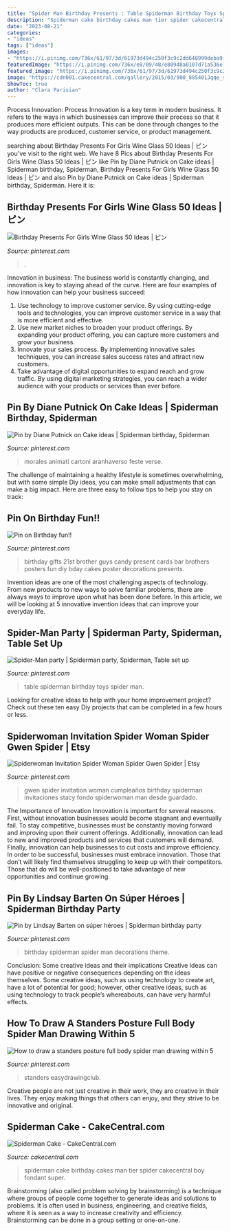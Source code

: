 ```yaml
---
title: "Spider Man Birthday Presents : Table Spiderman Birthday Toys Spider Man"
description: "Spiderman cake birthday cakes man tier spider cakecentral boy fondant super"
date: "2023-08-21"
categories:
- "ideas"
tags: ["ideas"]
images:
- "https://i.pinimg.com/736x/61/97/3d/61973d494c250f3c9c2dd648999deba9.jpg"
featuredImage: "https://i.pinimg.com/736x/e8/09/48/e80948a0107d71a536e756a457c08b46--st-birthday-birthday-gifts.jpg"
featured_image: "https://i.pinimg.com/736x/61/97/3d/61973d494c250f3c9c2dd648999deba9.jpg"
image: "https://cdn001.cakecentral.com/gallery/2015/03/900_885401Jqqe_spiderman-cake.jpg"
ShowToc: true
author: "Clara Parisian"
---
```



Process Innovation:
Process Innovation is a key term in modern business. It refers to the ways in which businesses can improve their process so that it produces more efficient outputs. This can be done through changes to the way products are produced, customer service, or product management.

	

		
searching about Birthday Presents For Girls Wine Glass 50 Ideas | ピン you've visit to the right web. We have 8 Pics about Birthday Presents For Girls Wine Glass 50 Ideas | ピン like Pin by Diane Putnick on Cake ideas | Spiderman birthday, Spiderman, Birthday Presents For Girls Wine Glass 50 Ideas | ピン and also Pin by Diane Putnick on Cake ideas | Spiderman birthday, Spiderman. Here it is:
		
    
## Birthday Presents For Girls Wine Glass 50 Ideas | ピン

<img loading=lazy src="https://i.pinimg.com/originals/08/25/e1/0825e1142cb45ec978b0933d4880e211.jpg" onerror="this.onerror=null;this.src='https://tse3.mm.bing.net/th?id=OIP.zYVgmW1UGaQw5AwSEkJmPgAAAA&amp;pid=15.1';" alt="Birthday Presents For Girls Wine Glass 50 Ideas | ピン">

_Source: pinterest.com_

>. 

	

Innovation in business:
The business world is constantly changing, and innovation is key to staying ahead of the curve. Here are four examples of how innovation can help your business succeed: 
1. Use technology to improve customer service. By using cutting-edge tools and technologies, you can improve customer service in a way that is more efficient and effective.
2. Use new market niches to broaden your product offerings. By expanding your product offering, you can capture more customers and grow your business. 
3. Innovate your sales process. By implementing innovative sales techniques, you can increase sales success rates and attract new customers. 
4. Take advantage of digital opportunities to expand reach and grow traffic. By using digital marketing strategies, you can reach a wider audience with your products or services than ever before.

    
## Pin By Diane Putnick On Cake Ideas | Spiderman Birthday, Spiderman

<img loading=lazy src="https://i.pinimg.com/736x/a7/ed/c7/a7edc7051fdbda74be663796f54f7742.jpg" onerror="this.onerror=null;this.src='https://tse3.mm.bing.net/th?id=OIP.dwTMYiZcGZ2QYgFHbx58HQHaJ3&amp;pid=15.1';" alt="Pin by Diane Putnick on Cake ideas | Spiderman birthday, Spiderman">

_Source: pinterest.com_

>morales animati cartoni aranhaverso feste verse. 

	

The challenge of maintaining a healthy lifestyle is sometimes overwhelming, but with some simple Diy ideas, you can make small adjustments that can make a big impact. Here are three easy to follow tips to help you stay on track:

    
## Pin On Birthday Fun!!

<img loading=lazy src="https://i.pinimg.com/736x/e8/09/48/e80948a0107d71a536e756a457c08b46--st-birthday-birthday-gifts.jpg" onerror="this.onerror=null;this.src='https://tse1.mm.bing.net/th?id=OIP.ipX4EsLDPILUl29J7GVKoAHaJ3&amp;pid=15.1';" alt="Pin on Birthday fun!!">

_Source: pinterest.com_

>birthday gifts 21st brother guys candy present cards bar brothers posters fun diy bday cakes poster decorations presents. 

	

Invention ideas are one of the most challenging aspects of technology. From new products to new ways to solve familiar problems, there are always ways to improve upon what has been done before. In this article, we will be looking at 5 innovative invention ideas that can improve your everyday life.

    
## Spider-Man Party | Spiderman Party, Spiderman, Table Set Up

<img loading=lazy src="https://i.pinimg.com/736x/98/66/44/986644336b935e652aedf7a2c7fe1e08.jpg" onerror="this.onerror=null;this.src='https://tse3.mm.bing.net/th?id=OIP.ZEn7XFT4MgiWNOwb2-lxPQHaJ4&amp;pid=15.1';" alt="Spider-Man party | Spiderman party, Spiderman, Table set up">

_Source: pinterest.com_

>table spiderman birthday toys spider man. 

	

Looking for creative ideas to help with your home improvement project? Check out these ten easy Diy projects that can be completed in a few hours or less.

    
## Spiderwoman Invitation Spider Woman Spider Gwen Spider | Etsy

<img loading=lazy src="https://i.pinimg.com/736x/2d/d9/06/2dd906e869b815f781fad33c4024ca75.jpg" onerror="this.onerror=null;this.src='https://tse1.mm.bing.net/th?id=OIP.1p2xNNKBc6zeJL5WK79ELAHaHa&amp;pid=15.1';" alt="Spiderwoman Invitation Spider Woman Spider Gwen Spider | Etsy">

_Source: pinterest.com_

>gwen spider invitation woman cumpleaños birthday spiderman invitaciones stacy fondo spiderwoman man desde guardado. 

	

The Importance of Innovation
Innovation is important for several reasons. First, without innovation businesses would become stagnant and eventually fail. To stay competitive, businesses must be constantly moving forward and improving upon their current offerings. Additionally, innovation can lead to new and improved products and services that customers will demand. Finally, innovation can help businesses to cut costs and improve efficiency.
In order to be successful, businesses must embrace innovation. Those that don’t will likely find themselves struggling to keep up with their competitors. Those that do will be well-positioned to take advantage of new opportunities and continue growing.

    
## Pin By Lindsay Barten On Súper Héroes | Spiderman Birthday Party

<img loading=lazy src="https://i.pinimg.com/736x/61/97/3d/61973d494c250f3c9c2dd648999deba9.jpg" onerror="this.onerror=null;this.src='https://tse2.mm.bing.net/th?id=OIP.u8Hp0IEA_u6EK4k76wDTfAHaGl&amp;pid=15.1';" alt="Pin by Lindsay Barten on súper héroes | Spiderman birthday party">

_Source: pinterest.com_

>birthday spiderman spider man decorations theme. 

	

Conclusion: Some creative ideas and their implications
Creative Ideas can have positive or negative consequences depending on the ideas themselves. Some creative ideas, such as using technology to create art, have a lot of potential for good; however, other creative ideas, such as using technology to track people’s whereabouts, can have very harmful effects.

    
## How To Draw A Standers Posture Full Body Spider Man Drawing Within 5

<img loading=lazy src="https://i.pinimg.com/736x/2a/b2/ec/2ab2ec624d3c361eec7cabe09091a23e.jpg" onerror="this.onerror=null;this.src='https://tse2.mm.bing.net/th?id=OIP.yK43Kwoyv-Eat2R2pOg6RgHaKF&amp;pid=15.1';" alt="How to draw a standers posture full body spider man drawing within 5">

_Source: pinterest.com_

>standers easydrawingclub. 

	

Creative people are not just creative in their work, they are creative in their lives. They enjoy making things that others can enjoy, and they strive to be innovative and original.

    
## Spiderman Cake - CakeCentral.com

<img loading=lazy src="https://cdn001.cakecentral.com/gallery/2015/03/900_885401Jqqe_spiderman-cake.jpg" onerror="this.onerror=null;this.src='https://tse2.mm.bing.net/th?id=OIP.eOc0ryMNWNhtccse5RnGmwHaK1&amp;pid=15.1';" alt="Spiderman Cake - CakeCentral.com">

_Source: cakecentral.com_

>spiderman cake birthday cakes man tier spider cakecentral boy fondant super. 

	

Brainstorming (also called problem solving by brainstorming) is a technique where groups of people come together to generate ideas and solutions to problems. It is often used in business, engineering, and creative fields, where it is seen as a way to increase creativity and efficiency. Brainstorming can be done in a group setting or one-on-one.

